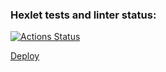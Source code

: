 ### Hexlet tests and linter status:
[![Actions Status](https://github.com/NadyaPod/layout-designer-project-lvl1/workflows/hexlet-check/badge.svg)](https://github.com/NadyaPod/layout-designer-project-lvl1/actions)

[Deploy](https://curved-burst.surge.sh/)
